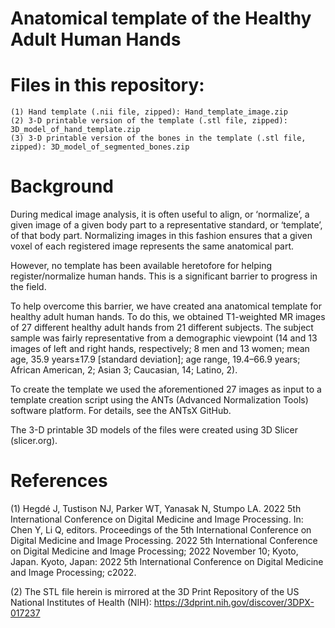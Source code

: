 # Anatomical template of the Healthy Adult Human Hands 
# Files in this repository:

	(1) Hand template (.nii file, zipped): Hand_template_image.zip
	(2) 3-D printable version of the template (.stl file, zipped): 3D_model_of_hand_template.zip
	(3) 3-D printable version of the bones in the template (.stl file, zipped): 3D_model_of_segmented_bones.zip

# Background

During medical image analysis, it is often useful to align, or ‘normalize’, a given image of a given body part to a representative standard, or ‘template’, of that body part. Normalizing images in this fashion ensures that a given voxel of each registered image represents the same anatomical part.

However, no template has been available heretofore for helping register/normalize human hands. This is a significant barrier to progress in the field.

To help overcome this barrier, we have created ana anatomical template for healthy adult human hands. To do this, we obtained T1-weighted MR images of 27 different healthy adult hands from 21 different subjects. The subject sample was fairly representative from a demographic viewpoint (14 and 13 images of left and right hands, respectively; 8 men and 13 women; mean age, 35.9 years±17.9 [standard deviation]; age range, 19.4–66.9 years; African American, 2; Asian 3; Caucasian, 14; Latino, 2).

To create the template we used the aforementioned 27 images as input to a template creation script using the ANTs (Advanced Normalization Tools) software platform. For details, see the ANTsX GitHub.

The 3-D printable 3D models of the files were created using 3D Slicer (slicer.org).

# References

(1) Hegdé J, Tustison NJ, Parker WT, Yanasak N, Stumpo LA. 2022 5th International Conference on Digital Medicine and Image Processing. In: Chen Y, Li Q, editors. Proceedings of the 5th International Conference on Digital Medicine and Image Processing. 2022 5th International Conference on Digital Medicine and Image Processing; 2022 November 10; Kyoto, Japan. Kyoto, Japan: 2022 5th International Conference on Digital Medicine and Image Processing; c2022.

(2) The STL file herein is mirrored at the 3D Print Repository of the US National Institutes of Health (NIH): https://3dprint.nih.gov/discover/3DPX-017237
